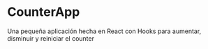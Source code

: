 # CounterApp

Una pequeña aplicación hecha en React con Hooks para aumentar, disminuir y reiniciar el counter
